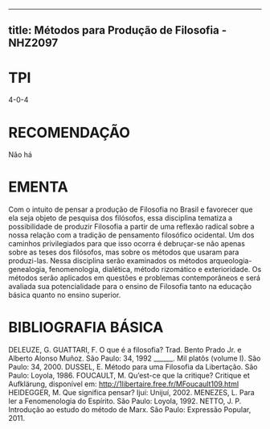 
---
title: Métodos para Produção de Filosofia - NHZ2097 
---

# TPI

4-0-4

# RECOMENDAÇÃO

Não há

# EMENTA

Com o intuito de pensar a produção de Filosofia no Brasil e favorecer que ela seja objeto de pesquisa dos filósofos, essa disciplina tematiza a possibilidade de produzir Filosofia a partir de uma reflexão radical sobre a nossa relação com a tradição de pensamento filosófico ocidental. Um dos caminhos privilegiados para que isso ocorra é debruçar-se não apenas sobre as teses dos filósofos, mas sobre os métodos que usaram para produzi-las. Nessa disciplina serão examinados os métodos arqueologia- genealogia, fenomenologia, dialética, método rizomático e exterioridade. Os métodos serão aplicados em questões e problemas contemporâneos e será avaliada sua potencialidade para o ensino de Filosofia tanto na educação básica quanto no ensino superior.

# BIBLIOGRAFIA BÁSICA

DELEUZE, G. GUATTARI, F. O que é a filosofia? Trad. Bento Prado Jr. e Alberto Alonso Muñoz. São Paulo: 34, 1992
______. Mil platôs (volume I). São Paulo: 34, 2000. DUSSEL, E. Método para uma Filosofia da Libertação. São Paulo: Loyola, 1986.
FOUCAULT, M. Qu’est-ce que la critique? Critique et Aufklärung, disponível em: http://1libertaire.free.fr/MFoucault109.html
HEIDEGGER, M. Que significa pensar? Ijuí: Unijuí, 2002.
MENEZES, L. Para ler a Fenomenologia do Espírito. São Paulo: Loyola, 1992.
NETTO, J. P. Introdução ao estudo do método de Marx. São Paulo: Expressão Popular, 2011.
        
